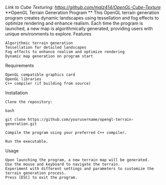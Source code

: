 _Link to Cube Texturing: https://github.com/malz414/OpenGL-Cube-Texture_
**OpenGL Terrain Generation Program
**
This OpenGL terrain generation program creates dynamic landscapes using tessellation and fog effects to optimize rendering and enhance realism. Each time the program is launched, a new map is algorithmically generated, providing users with unique environments to explore.
Features

    Algorithmic terrain generation
    Tessellation for detailed landscapes
    Fog effects to enhance realism and optimize rendering
    Dynamic map generation on program start

Requirements

    OpenGL compatible graphics card
    OpenGL libraries
    C++ compiler (if building from source)

Installation

    Clone the repository:

    bash

    git clone https://github.com/yourusername/opengl-terrain-generation.git

    Compile the program using your preferred C++ compiler.

    Run the executable.

Usage

    Upon launching the program, a new terrain map will be generated.
    Use the mouse and keyboard to navigate the terrain.
    Experiment with different settings and parameters to customize the terrain generation process.
    Press [ESC] to exit the program.



